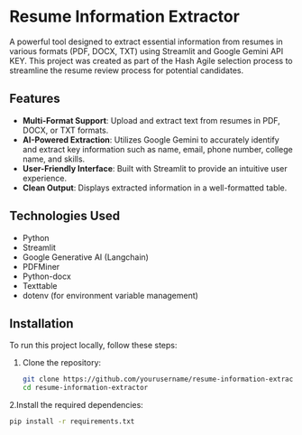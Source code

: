 # Resume Information Extractor

A powerful tool designed to extract essential information from resumes in various formats (PDF, DOCX, TXT) using Streamlit and Google Gemini API KEY. This project was created as part of the Hash Agile selection process to streamline the resume review process for potential candidates.

## Features

- **Multi-Format Support**: Upload and extract text from resumes in PDF, DOCX, or TXT formats.
- **AI-Powered Extraction**: Utilizes Google Gemini to accurately identify and extract key information such as name, email, phone number, college name, and skills.
- **User-Friendly Interface**: Built with Streamlit to provide an intuitive user experience.
- **Clean Output**: Displays extracted information in a well-formatted table.

## Technologies Used

- Python
- Streamlit
- Google Generative AI (Langchain)
- PDFMiner
- Python-docx
- Texttable
- dotenv (for environment variable management)

## Installation

To run this project locally, follow these steps:
1. Clone the repository:
   ```bash
   git clone https://github.com/yourusername/resume-information-extractor.git
   cd resume-information-extractor
2.Install the required dependencies:
  ```bash
  pip install -r requirements.txt


